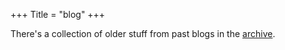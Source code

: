 +++
Title = "blog" 
+++

There's a collection of older stuff from past blogs in the
[archive](/archive).
